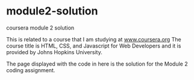 # module2-solution
coursera module 2 solution

This is related to a course that I am studying at www.coursera.org
The course title is HTML, CSS, and Javascript for Web Developers and it is provided by Johns Hopkins University.

The page displayed with the code in here is the solution for the Module 2 coding assignment.
